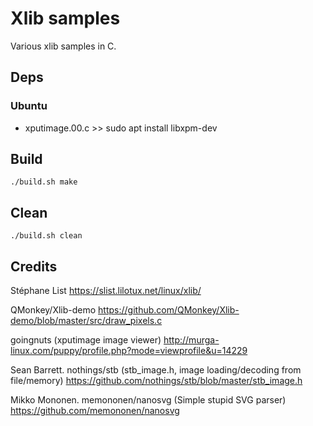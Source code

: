 # Xlib samples
Various xlib samples in C.

## Deps
### Ubuntu
- xputimage.00.c >> sudo apt install libxpm-dev

## Build
```console
./build.sh make
```
    
## Clean 
```console
./build.sh clean
```

## Credits 
Stéphane List
https://slist.lilotux.net/linux/xlib/

QMonkey/Xlib-demo
https://github.com/QMonkey/Xlib-demo/blob/master/src/draw_pixels.c

goingnuts (xputimage image viewer)
http://murga-linux.com/puppy/profile.php?mode=viewprofile&u=14229

Sean Barrett. nothings/stb (stb_image.h, image loading/decoding from file/memory)
https://github.com/nothings/stb/blob/master/stb_image.h

Mikko Mononen. memononen/nanosvg (Simple stupid SVG parser)
https://github.com/memononen/nanosvg




